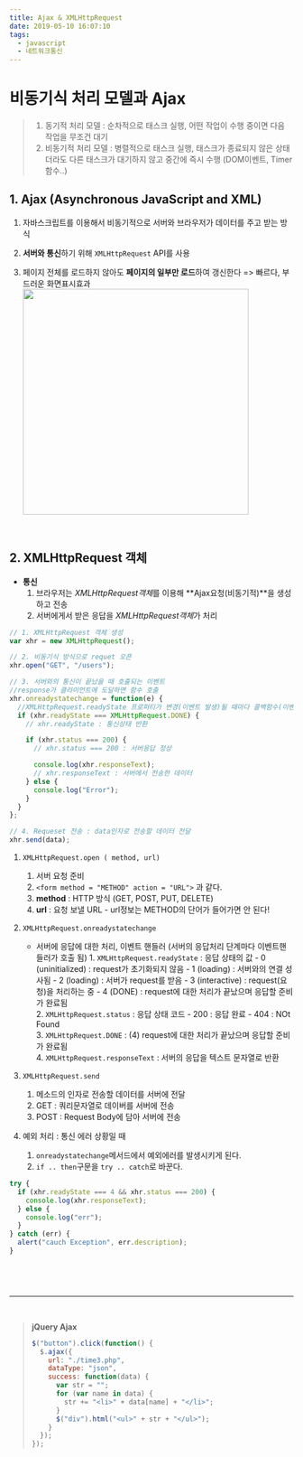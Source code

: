 ```yaml
---
title: Ajax & XMLHttpRequest
date: 2019-05-10 16:07:10
tags:
  - javascript
  - 네트워크통신
---
```


# 비동기식 처리 모델과 Ajax

> 1. 동기적 처리 모델 : 순차적으로 태스크 실행, 어떤 작업이 수행 중이면 다음 작업을 무조건 대기
> 2. 비동기적 처리 모델 : 병렬적으로 태스크 실행, 태스크가 종료되지 않은 상태더라도 다른 태스크가 대기하지 않고 중간에 즉시 수행 (DOM이벤트, Timer함수..)
>    <br>

## 1. Ajax (Asynchronous JavaScript and XML)

1. 자바스크립트를 이용해서 비동기적으로 서버와 브라우저가 데이터를 주고 받는 방식
   <br>
2. **서버와 통신**하기 위해 `XMLHttpRequest` API를 사용
   <br>
3. 페이지 전체를 로드하지 않아도 **페이지의 일부만 로드**하여 갱신한다 => 빠르다, 부드러운 화면표시효과
   <img src="https://poiemaweb.com/img/ajax-webpage-lifecycle.png" width="400px%">

      <!-- ![ajax](https://poiemaweb.com/img/ajax-webpage-lifecycle.png){: width="400px" height=""} -->

      <br/>

## 2. XMLHttpRequest 객체

- **통신**
  1.  브라우저는 *XMLHttpRequest객체*를 이용해 **Ajax요청(비동기적)**을 생성하고 전송
  2.  서버에게서 받은 응답을 *XMLHttpRequest객체*가 처리

```js
// 1. XMLHttpRequest 객체 생성
var xhr = new XMLHttpRequest();

// 2. 비동기식 방식으로 requet 오픈
xhr.open("GET", "/users");

// 3. 서버와의 통신이 끝났을 때 호출되는 이벤트
//response가 클라이언트에 도달하면 함수 호출
xhr.onreadystatechange = function(e) {
  //XMLHttpRequest.readyState 프로퍼티가 변경(이벤트 발생)될 때마다 콜백함수(이벤트 핸들러)를 호출
  if (xhr.readyState === XMLHttpRequest.DONE) {
    // xhr.readyState : 통신상태 반환

    if (xhr.status === 200) {
      // xhr.status === 200 : 서버응답 정상

      console.log(xhr.responseText);
      // xhr.responseText : 서버에서 전송한 데이터
    } else {
      console.log("Error");
    }
  }
};

// 4. Requeset 전송 : data인자로 전송할 데이터 전달
xhr.send(data);
```

1. `XMLHttpRequest.open ( method, url)`

   1. 서버 요청 준비
   2. `<form method = "METHOD" action = "URL">` 과 같다.
   3. **method** : HTTP 방식 (GET, POST, PUT, DELETE)
   4. **url** : 요청 보낼 URL - url정보는 METHOD의 단어가 들어가면 안 된다!
      <br>

2. `XMLHttpRequest.onreadystatechange`

   - 서버에 응답에 대한 처리, 이벤트 핸들러 (서버의 응답처리 단계마다 이벤트핸들러가 호출 됨) 1. `XMLHttpRequest.readyState` : 응답 상태의 값 - 0 (uninitialized) : request가 초기화되지 않음 - 1 (loading) : 서버와의 연결 성사됨 - 2 (loading) : 서버가 request를 받음 - 3 (interactive) : request(요청)을 처리하는 중 - 4 (DONE) : request에 대한 처리가 끝났으며 응답할 준비가 완료됨
     <br> 2. `XMLHttpRequest.status` : 응답 상태 코드 - 200 : 응답 완료 - 404 : NOt Found
     <br> 3. `XMLHttpRequest.DONE` : (4) request에 대한 처리가 끝났으며 응답할 준비가 완료됨
     <br> 4. `XMLHttpRequest.responseText` : 서버의 응답을 텍스트 문자열로 반환
     <br>

3. `XMLHttpRequest.send`
   1. 메소드의 인자로 전송할 데이터를 서버에 전달
   2. GET : 쿼리문자열로 데이버를 서버에 전송
   3. POST : Request Body에 담아 서버에 전송
      <br>
4. 예외 처리 : 통신 에러 상황일 때
   1. `onreadystatechange`메서드에서 예외에러를 발생시키게 된다.
   2. `if .. then`구문을 `try .. catch`로 바꾼다.

```js
try {
  if (xhr.readyState === 4 && xhr.status === 200) {
    console.log(xhr.responseText);
  } else {
    console.log("err");
  }
} catch (err) {
  alert("cauch Exception", err.description);
}
```

## <br>

---

<br>

> **jQuery Ajax**
>
> ```js
> $("button").click(function() {
>   $.ajax({
>     url: "./time3.php",
>     dataType: "json",
>     success: function(data) {
>       var str = "";
>       for (var name in data) {
>         str += "<li>" + data[name] + "</li>";
>       }
>       $("div").html("<ul>" + str + "</ul>");
>     }
>   });
> });
> ```
